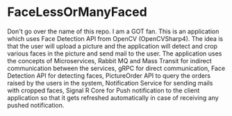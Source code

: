 # FaceLessOrManyFaced
Don't go over the name of this repo. I am a GOT fan. This is an application which uses Face Detection API from OpenCV (OpenCVSharp4). The idea is that the user will upload a picture and the application will detect and crop various faces in the picture and send mail to the user. The application uses the concepts of Microservices, Rabbit MQ and Mass Transit for indirect communication between the services, gRPC for direct communication, Face Detection API for detecting faces, PictureOrder API to query the orders raised by the users in the system, Notification Service for sending mails with cropped faces, Signal R Core for Push notification to the client application so that it gets refreshed automatically in case of receiving any pushed notification. 
